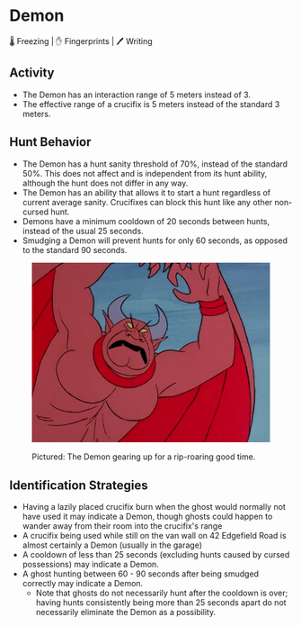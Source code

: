 # Demon

🌡️ Freezing | ✋ Fingerprints | 🖊️ Writing

## Activity

* The Demon has an interaction range of 5 meters instead of 3.
* The effective range of a crucifix is 5 meters instead of the standard 3 meters.

## Hunt Behavior

* The Demon has a hunt sanity threshold of 70%, instead of the standard 50%. This does not affect and is independent from its hunt ability, although the hunt does not differ in any way.
* The Demon has an ability that allows it to start a hunt regardless of current average sanity. Crucifixes can block this hunt like any other non-cursed hunt.
* Demons have a minimum cooldown of 20 seconds between hunts, instead of the usual 25 seconds.
* Smudging a Demon will prevent hunts for only 60 seconds, as opposed to the standard 90 seconds.

<figure><img src="../.gitbook/assets/Demon.png" alt=""><figcaption><p>Pictured: The Demon gearing up for a rip-roaring good time. </p></figcaption></figure>

## Identification Strategies

* Having a lazily placed crucifix burn when the ghost would normally not have used it may indicate a Demon, though ghosts could happen to wander away from their room into the crucifix's range
* A crucifix being used while still on the van wall on 42 Edgefield Road is almost certainly a Demon (usually in the garage)
* A cooldown of less than 25 seconds (excluding hunts caused by cursed possessions) may indicate a Demon.
* A ghost hunting between 60 - 90 seconds after being smudged correctly may indicate a Demon.
  * Note that ghosts do not necessarily hunt after the cooldown is over; having hunts consistently being more than 25 seconds apart do not necessarily eliminate the Demon as a possibility.
